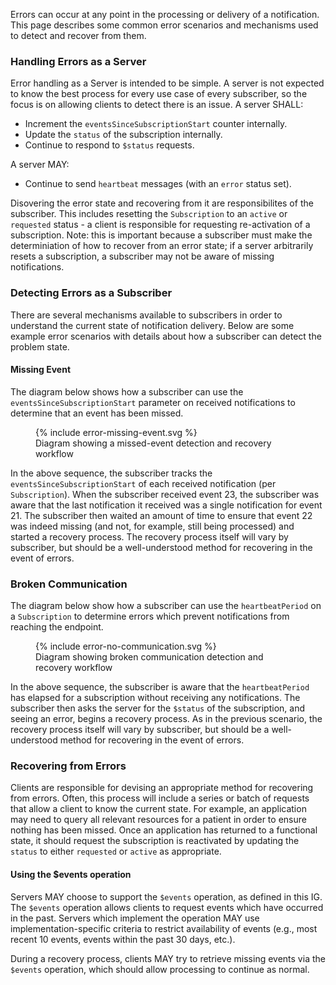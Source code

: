 
Errors can occur at any point in the processing or delivery of a notification. This page describes some common error scenarios and mechanisms used to detect and recover from them.

### Handling Errors as a Server

Error handling as a Server is intended to be simple.  A server is not expected to know the best process for every use case of every subscriber, so the focus is on allowing clients to detect there is an issue.  A server SHALL:
* Increment the `eventsSinceSubscriptionStart` counter internally.
* Update the `status` of the subscription internally.
* Continue to respond to `$status` requests.

A server MAY:
* Continue to send `heartbeat` messages (with an `error` status set).

Disovering the error state and recovering from it are responsibilites of the subscriber.  This includes resetting the `Subscription` to an `active` or `requested` status - a client is responsible for requesting re-activation of a subscription.  Note: this is important because a subscriber must make the determiniation of how to recover from an error state; if a server arbitrarily resets a subscription, a subscriber may not be aware of missing notifications.

### Detecting Errors as a Subscriber

There are several mechanisms available to subscribers in order to understand the current state of notification delivery. Below are some example error scenarios with details about how a subscriber can detect the problem state.

#### Missing Event

The diagram below shows how a subscriber can use the `eventsSinceSubscriptionStart` parameter on received notifications to determine that an event has been missed.

<figure>
  {% include error-missing-event.svg %}
  <figcaption>Diagram showing a missed-event detection and recovery workflow</figcaption>
</figure>

In the above sequence, the subscriber tracks the `eventsSinceSubscriptionStart` of each received notification (per `Subscription`). When the subscriber received event 23, the subscriber was aware that the last notification it received was a single notification for event 21. The subscriber then waited an amount of time to ensure that event 22 was indeed missing (and not, for example, still being processed) and started a recovery process. The recovery process itself will vary by subscriber, but should be a well-understood method for recovering in the event of errors.

### Broken Communication

The diagram below show how a subscriber can use the `heartbeatPeriod` on a `Subscription` to determine errors which prevent notifications from reaching the endpoint.

<figure>
  {% include error-no-communication.svg %}
  <figcaption>Diagram showing broken communication detection and recovery workflow</figcaption>
</figure>

In the above sequence, the subscriber is aware that the `heartbeatPeriod` has elapsed for a subscription without receiving any notifications. The subscriber then asks the server for the `$status` of the subscription, and seeing an error, begins a recovery process. As in the previous scenario, the recovery process itself will vary by subscriber, but should be a well-understood method for recovering in the event of errors.

### Recovering from Errors

Clients are responsible for devising an appropriate method for recovering from errors.  Often, this process will include a series or batch of requests that allow a client to know the current state.  For example, an application may need to query all relevant resources for a patient in order to ensure nothing has been missed.  Once an application has returned to a functional state, it should request the subscription is reactivated by updating the `status` to either `requested` or `active` as appropriate.

#### Using the $events operation

Servers MAY choose to support the `$events` operation, as defined in this IG.  The `$events` operation allows clients to request events which have occurred in the past.  Servers which implement the operation MAY use implementation-specific criteria to restrict availability of events (e.g., most recent 10 events, events within the past 30 days, etc.).

During a recovery process, clients MAY try to retrieve missing events via the `$events` operation, which should allow processing to continue as normal.